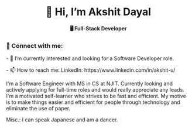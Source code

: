 <h1 align="center">🐺 Hi, I’m Akshit Dayal </h1>
<p align="center"> <strong>🖥️ Full-Stack Developer</strong> </p>

<h3>🤝 Connect with me:</h3>


<p>- 👀 I’m currently interested and looking for a Software Developer role.</p>
<p>- 📫 How to reach me: LinkedIn: https://www.linkedin.com/in/akshit-u/ </p>

<p>
  I'm a Software Engineer with MS in CS at NJIT.
  Currently looking and actively applying for full-time roles and would really appreciate any leads.
  I'm a motivated self-learner who strives to be fast and efficient.
  My motive is to make things easier and efficient for people through technology and eliminate the use of paper.
</p>

Misc.:
I can speak Japanese and am a dancer.
